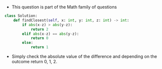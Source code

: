 - This question is part of the Math family of questions

```python
class Solution:
	def findClosest(self, x: int, y: int, z: int) -> int:
		if abs(x-z) > abs(y-z):
			return 2
		elif abs(x-z) == abs(y-z):
			return 0
		else:
			return 1
```

- Simply check the absolute value of the difference and depending on the outcome return 0, 1, 2. 
